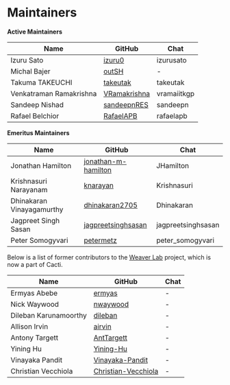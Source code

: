 Maintainers
===========

**Active Maintainers**

| Name | GitHub | Chat |
|------|--------|------|
| Izuru Sato | [izuru0][izuru0] | izurusato |
| Michal Bajer | [outSH][outSH] | - |
| Takuma TAKEUCHI | [takeutak][takeutak] | takeutak |
| Venkatraman Ramakrishna | [VRamakrishna][VRamakrishna] | vramaiitkgp |
| Sandeep Nishad | [sandeepnRES][sandeepnRES] | sandeepn |
| Rafael Belchior | [RafaelAPB][RafaelAPB] | rafaelapb |

[izuru0]: https://github.com/izuru0
[outSH]: https://github.com/outSH
[takeutak]: https://github.com/takeutak
[VRamakrishna]: https://github.com/VRamakrishna
[sandeepnRES]: https://github.com/sandeepnRES
[RafaelAPB]: https://github.com/RafaelAPB

**Emeritus Maintainers**

| Name | GitHub | Chat |
|------|--------|------|
| Jonathan Hamilton | [jonathan-m-hamilton][jonathan-m-hamilton] | JHamilton |
| Krishnasuri Narayanam | [knarayan][knarayan] | Krishnasuri |
| Dhinakaran Vinayagamurthy | [dhinakaran2705][dhinakaran2705] | Dhinakaran |
| Jagpreet Singh Sasan | [jagpreetsinghsasan][jagpreetsinghsasan] | jagpreetsinghsasan |
| Peter Somogyvari | [petermetz][petermetz] | peter_somogyvari |

[jonathan-m-hamilton]: https://github.com/jonathan-m-hamilton
[knarayan]: https://github.com/knarayan
[dhinakaran2705]: https://github.com/dhinakaran2705
[jagpreetsinghsasan]: https://github.com/jagpreetsinghsasan
[petermetz]: https://github.com/petermetz

Below is a list of former contributors to the [Weaver Lab](https://github.com/hyperledger-labs/weaver-dlt-interoperability) project, which is now a part of Cacti.

| Name | GitHub | Chat |
|------|--------|------|
| Ermyas Abebe | [ermyas][ermyas] | - |
| Nick Waywood | [nwaywood][nwaywood] | - |
| Dileban Karunamoorthy | [dileban][dileban] | - |
| Allison Irvin | [airvin][airvin] | - |
| Antony Targett | [AntTargett][AntTargett] | - |
| Yining Hu | [Yining-Hu][Yining-Hu] | - |
| Vinayaka Pandit | [Vinayaka-Pandit][Vinayaka-Pandit] | - |
| Christian Vecchiola | [Christian-Vecchiola][Christian-Vecchiola] | - |

[ermyas]: https://github.com/ermyas
[nwaywood]: https://github.com/nwaywood
[dileban]: https://github.com/dileban
[airvin]: https://github.com/airvin
[AntTargett]: https://github.com/AntTargett
[Yining-Hu]: https://github.com//Yining-Hu
[Vinayaka-Pandit]: https://github.com/Vinayaka-Pandit
[Christian-Vecchiola]: https://github.com/hyp0th3rmi4
